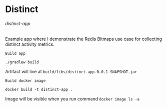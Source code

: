 # Distinct
###### distinct-app
Example app where I demonstrate the Redis Bitmaps use case for collecting distinct activity metrics.

`Build app`
```
./gradlew build
```
Artifact will live at `build/libs/distinct-app-0.0.1-SNAPSHOT.jar`

`Build docker image`
```
docker build -t distinct-app .
```
Image will be visible when you run command `docker image ls -a`
